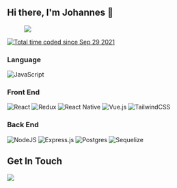 ## Hi there, I'm Johannes 👋


<figure>
 <img src="https://github-readme-stats.vercel.app/api?username=hannesuw&show_icons=true&theme=tokyonight&hide=stars"/>
</figure>

<a href="https://wakatime.com/@193f223f-cbd6-49e7-9e5d-d9997e0402c5"><img src="https://wakatime.com/badge/user/193f223f-cbd6-49e7-9e5d-d9997e0402c5.svg" alt="Total time coded since Sep 29 2021" /></a>

### Language
![JavaScript](https://img.shields.io/badge/javascript-%23323330.svg?style=for-the-badge&logo=javascript&logoColor=%23F7DF1E)

### Front End
![React](https://img.shields.io/badge/react-%2320232a.svg?style=for-the-badge&logo=react&logoColor=%2361DAFB)
![Redux](https://img.shields.io/badge/redux-%23593d88.svg?style=for-the-badge&logo=redux&logoColor=white)
![React Native](https://img.shields.io/badge/react_native-%2320232a.svg?style=for-the-badge&logo=react&logoColor=%2361DAFB)
![Vue.js](https://img.shields.io/badge/vuejs-%2335495e.svg?style=for-the-badge&logo=vuedotjs&logoColor=%234FC08D)
![TailwindCSS](https://img.shields.io/badge/tailwindcss-%2338B2AC.svg?style=for-the-badge&logo=tailwind-css&logoColor=white)

### Back End
![NodeJS](https://img.shields.io/badge/node.js-6DA55F?style=for-the-badge&logo=node.js&logoColor=white)
![Express.js](https://img.shields.io/badge/express.js-%23404d59.svg?style=for-the-badge&logo=express&logoColor=%2361DAFB)
![Postgres](https://img.shields.io/badge/postgres-%23316192.svg?style=for-the-badge&logo=postgresql&logoColor=white)
![Sequelize](https://img.shields.io/badge/Sequelize-52B0E7?style=for-the-badge&logo=Sequelize&logoColor=white)


## Get In Touch
<div style="display: flex">
   <a href="https://www.linkedin.com/in/hannesuw/"> 
    <img src="https://img.shields.io/badge/linkedin-%230077B5.svg?style=for-the-badge&logo=linkedin&logoColor=white"/>
   </a>
</div>
